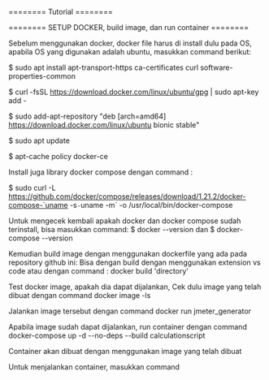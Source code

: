 ======== Tutorial ========

======== SETUP DOCKER, build image, dan run container ========

Sebelum menggunakan docker, docker file harus di install dulu pada OS, apabila OS yang digunakan adalah ubuntu, masukkan command berikut:

$ sudo apt install apt-transport-https ca-certificates curl software-properties-common

$ curl -fsSL https://download.docker.com/linux/ubuntu/gpg | sudo apt-key add -

$ sudo add-apt-repository "deb [arch=amd64] https://download.docker.com/linux/ubuntu bionic stable"

$ sudo apt update

$ apt-cache policy docker-ce

Install juga library docker compose dengan command : 

$ sudo curl -L https://github.com/docker/compose/releases/download/1.21.2/docker-compose-`uname -s`-`uname -m` -o /usr/local/bin/docker-compose

Untuk mengecek kembali apakah docker dan docker compose sudah terinstall, bisa masukkan command:
$ docker --version 
dan
$ docker-compose --version

Kemudian build image dengan menggunakan dockerfile yang ada pada repository github ini:
Bisa dengan build dengan menggunakan extension vs code atau dengan command
: docker build 'directory'

Test docker image, apakah dia dapat dijalankan, 
Cek dulu image yang telah dibuat dengan command docker image -ls

Jalankan image tersebut dengan command 
docker run jmeter_generator


Apabila image sudah dapat dijalankan, run container dengan command
docker-compose up -d --no-deps --build calculationscript

Container akan dibuat dengan menggunakan image yang telah dibuat

Untuk menjalankan container, masukkan command
